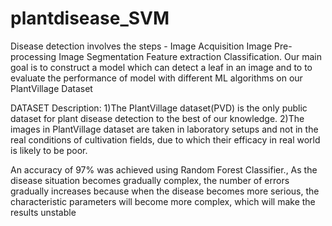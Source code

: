 # plantdisease_SVM 
Disease detection involves the steps - 
Image Acquisition
Image Pre-processing
Image Segmentation 
Feature extraction 
Classification.
Our main goal is to construct a model which can detect a leaf in an image and to to evaluate the performance of model with different ML algorithms on our PlantVillage Dataset

DATASET Description:
1)The PlantVillage dataset(PVD)  is the only public dataset for plant disease detection to the best of our knowledge.
2)The images in PlantVillage dataset are taken in laboratory setups and not in the real conditions of cultivation fields, due to which their efficacy in real world is likely to be poor.

An accuracy of 97% was achieved using Random Forest Classifier.,
As the disease situation becomes gradually complex, the number of errors gradually increases because when the disease becomes more serious, the characteristic parameters will become more complex, which will make the results unstable

